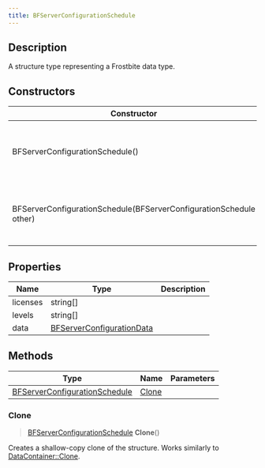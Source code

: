 ```yaml
---
title: BFServerConfigurationSchedule
---
```

## Description

A structure type representing a Frostbite data type.

## Constructors

| Constructor                                                        | Description                                              |
| ------------------------------------------------------------------ | -------------------------------------------------------- |
| BFServerConfigurationSchedule()                                    | Create a new instance of this structure type.            |
| BFServerConfigurationSchedule(BFServerConfigurationSchedule other) | Create a reference copy of a structure of the same type. |

## Properties

| Name     | Type                                                   | Description |
| -------- | ------------------------------------------------------ | ----------- |
| licenses | string\[\]                                             |             |
| levels   | string\[\]                                             |             |
| data     | [BFServerConfigurationData](BFServerConfigurationData) |             |

## Methods

| Type                                                           | Name            | Parameters |
| -------------------------------------------------------------- | --------------- | ---------- |
| [BFServerConfigurationSchedule](BFServerConfigurationSchedule) | [Clone](#clone) |            |

### Clone

> [BFServerConfigurationSchedule](BFServerConfigurationSchedule) **Clone**()

Creates a shallow-copy clone of the structure. Works similarly to [DataContainer::Clone](/vext/ref/shared/class/datacontainer#clone).
